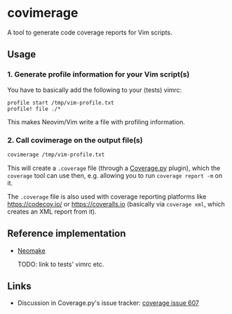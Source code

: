 # covimerage

A tool to generate code coverage reports for Vim scripts.

## Usage

### 1. Generate profile information for your Vim script(s)

You have to basically add the following to your (tests) vimrc:

```vim
profile start /tmp/vim-profile.txt
profile! file ./*
```

This makes Neovim/Vim write a file with profiling information.

### 2. Call covimerage on the output file(s)

```sh
covimerage /tmp/vim-profile.txt
```

This will create a `.coverage` file (through a
[Coverage.py](http://coverage.readthedocs.io/) plugin), which the `coverage`
tool can use then, e.g. allowing you to run `coverage report -m` on it.

The `.coverage` file is also used with coverage reporting platforms like
<https://codecov.io/> or <https://coveralls.io> (basically via `coverage xml`,
which creates an XML report from it).

## Reference implementation

- [Neomake](https://github.com/neomake/neomake)

  TODO: link to tests' vimrc etc.

## Links

- Discussion in Coverage.py's issue tracker:
  [coverage issue 607](https://bitbucket.org/ned/coveragepy/issues/607/)
